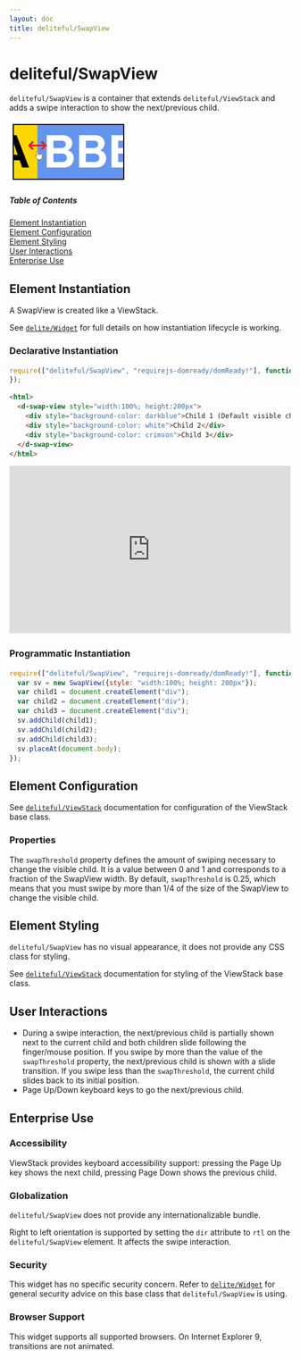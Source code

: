 ```yaml
---
layout: doc
title: deliteful/SwapView
---
```


# deliteful/SwapView

`deliteful/SwapView` is a container that extends `deliteful/ViewStack` and adds a swipe interaction to show the
next/previous child.

![SwapView Transitions](images/SwapView.png)

##### Table of Contents
[Element Instantiation](#instantiation)  
[Element Configuration](#configuration)  
[Element Styling](#styling)  
[User Interactions](#interactions)  
[Enterprise Use](#enterprise)  

<a name="instantiation"></a>
## Element Instantiation

A SwapView is created like a ViewStack.

See [`delite/Widget`](/delite/docs/0.7.1/Widget.html) for full details on how instantiation lifecycle is working.

### Declarative Instantiation

```js
require(["deliteful/SwapView", "requirejs-domready/domReady!"], function () {
});
```

```html
<html>
  <d-swap-view style="width:100%; height:200px">
    <div style="background-color: darkblue">Child 1 (Default visible child)</div>
    <div style="background-color: white">Child 2</div>
    <div style="background-color: crimson">Child 3</div>
  </d-swap-view>
</html>
```

<iframe width="100%" height="300" allowfullscreen="allowfullscreen" frameborder="0" 
src="http://jsfiddle.net/ibmjs/kd1qj9bw/embedded/result,js,html">
<a href="http://jsfiddle.net/ibmjs/kd1qj9bw/">checkout the sample on JSFiddle</a></iframe>


### Programmatic Instantiation

```js
require(["deliteful/SwapView", "requirejs-domready/domReady!"], function (SwapView) {
  var sv = new SwapView({style: "width:100%; height: 200px"});
  var child1 = document.createElement("div");
  var child2 = document.createElement("div");
  var child3 = document.createElement("div");
  sv.addChild(child1);
  sv.addChild(child2);
  sv.addChild(child3);
  sv.placeAt(document.body);
});
```

<a name="configuration"></a>
## Element Configuration

See [`deliteful/ViewStack`](./ViewStack.html) documentation for configuration of the ViewStack base class.

### Properties

The `swapThreshold` property defines the amount of swiping necessary to change the visible child. It is a
value between 0 and 1 and corresponds to a fraction of the SwapView width. By default, `swapThreshold` is 0.25, which
means that you must swipe by more than 1/4 of the size of the SwapView to change the visible child.

<a name="styling"></a>
## Element Styling

`deliteful/SwapView` has no visual appearance, it does not provide any CSS class for styling.

See [`deliteful/ViewStack`](./ViewStack.html) documentation for styling of the ViewStack base class.

<a name="interactions"></a>
## User Interactions

- During a swipe interaction, the next/previous child is partially shown next to the current child and both
  children slide following the finger/mouse position. If you swipe by more than the value of the `swapThreshold`
  property, the next/previous child is shown with a slide transition. If you swipe less than the `swapThreshold`,
  the current child slides back to its initial position.
- Page Up/Down keyboard keys to go the next/previous child.

<a name="enterprise"></a>
## Enterprise Use

### Accessibility

ViewStack provides keyboard accessibility support: pressing the Page Up key shows the next child,
pressing Page Down shows the previous child.

### Globalization

`deliteful/SwapView` does not provide any internationalizable bundle.

Right to left orientation is supported by setting the `dir` attribute to `rtl` on the `deliteful/SwapView` element.
It affects the swipe interaction.

### Security

This widget has no specific security concern. Refer to [`delite/Widget`](/delite/docs/0.7.1/Widget.html) for general security advice on this base class that `deliteful/SwapView` is using.

### Browser Support

This widget supports all supported browsers. On Internet Explorer 9, transitions are not animated.
